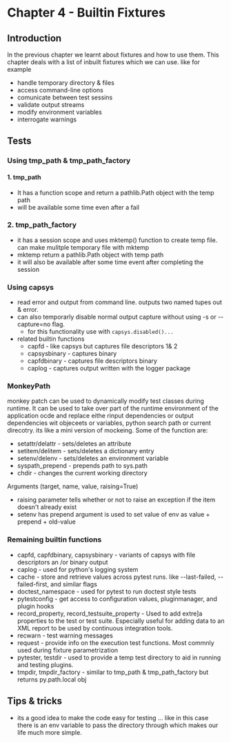# Chapter 4 - Builtin Fixtures

## Introduction

In the previous chapter we learnt about fixtures and how to use them. This chapter deals with a list of inbuilt fixtures which we can use. like for example

* handle temporary directory & files
* access command-line options
* comunicate between test sessins
* validate output streams
* modify environment variables
* interrogate warnings

## Tests

### Using tmp_path & tmp_path_factory

#### 1. tmp_path

* It has a function scope and return a pathlib.Path object with the temp path
* will be available some time even after a fail

### 2. tmp_path_factory

* it has a session scope and uses mktemp() function to create temp file. can make mulitple temporary file with mktemp
* mktemp return a pathlib.Path object with temp path
* it will also be available after some time event after completing the session

### Using capsys

* read error and output from command line. outputs two named tupes out & error.
* can also temporarly disable normal output capture without using -s or --capture=no flag.
  * for this functionality use with `capsys.disabled()...`
* related builtin functions
  * capfd - like capsys but captures file descriptors 1& 2
  * capsysbinary - captures binary
  * capfdbinary - captures file descriptors binary
  * caplog - captures output written with the logger package

### MonkeyPath

monkey patch can be used to dynamically modify test classes during runtime. It can be used to take over part of the runtime environment of the application ocde and replace eithe rinput dependencies or output dependencies wit  objeceets or variables, python search path or current direcotry. its like a mini version of mockeing. Some of the function are:

* setattr/delattr - sets/deletes an attribute
* setitem/delitem - sets/deletes a dictionary entry
* setenv/delenv - sets/deletes an environment variable
* syspath_prepend - prepends path to sys.path
* chdir - changes the current working directory

Arguments (target, name, value, raising=True)

* raising parameter tells whether or not to raise an exception if the item doesn't already exist
* setenv has prepend argument is used to set value of env as value + prepend + old-value

### Remaining builtin functions

* capfd, capfdbinary, capsysbinary - variants of capsys with file descriptors an /or binary output
* caplog - used for python's logging system
* cache - store and retrieve values across pytest runs. like --last-failed, --failed-first, and similar flags
* doctest_namespace - used for pytest to run doctest style tests
* pytestconfig - get access to configuration values, pluginmanager, and plugin hooks
* record_property, record_testsuite_property - Used to add extre]a properties to the test or test suite. Especially useful for adding data to an XML report to be used by continuous integration tools.
* recwarn - test warning messages
* request - provide info on the execution test functions. Most commnly used during fixture parametrization
* pytester, testdir - used to provide a temp test directory to aid in running and testing plugins.
* tmpdir, tmpdir_factory - similar to tmp_path & tmp_path_factory but returns py.path.local obj

## Tips & tricks

* its a good idea to make the code easy for testing ... like in this case there is an env variable to pass the directory through which makes our life much more simple.
